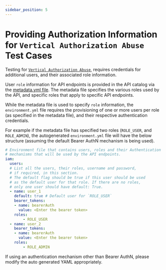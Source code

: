 ```yaml
---
sidebar_position: 5
---
```


# Providing Authorization Information for `Vertical Authorization Abuse` Test Cases
Testing for [`Vertical Authorization Abuse`][vertical-priv-abuse], requires credentials for additional users, and their associated role information.

User `role` information for API endpoints is provided in the API catalog via the [metadata.yml file](../../../guides/security-testing-concepts/api-catalog/metadata-yml.md). The metadata file specifies the various roles used by the API, and specific roles that apply to specific API endpoints.

While the metadata file is used to specify `role` information, the `environment.yml` file requires the provisioning of one or more users per role (as specified in the metadata file), and their respective authentication credentials.

For example if the metadata file has specified two roles (`ROLE_USER`, and `ROLE_ADMIN`), the autogenerated `environment.yml` file will have the below structure (assuming the default Bearer AuthN mechanism is being used).

```YAML
# Environment file that contains users, roles and their Authentication
# mechanisms that will be used by the API endpoints.
iam:
  users:
  # List all the users, their roles, username and password,
  # if required, in this section.
  # The default flag should be true if this user should be used
  # as the default user for that role. If there are no roles,
  # only one user should have default: True.
  - name: user_1
    default: true # Default user for `ROLE_USER`
    bearer_tokens:
    - name: bearerAuth
      value: <Enter the bearer token>
    roles:
        - ROLE_USER
  - name: user_2
    bearer_tokens:
    - name: bearerAuth
      value: <Enter the bearer token>
    roles:
        - ROLE_ADMIN
```

If using an authentication mechanism other than Bearer AuthN, please modify the auto generated YAML appropriately.


[vertical-priv-abuse]: https://en.wikipedia.org/wiki/Privilege_escalation#Vertical

